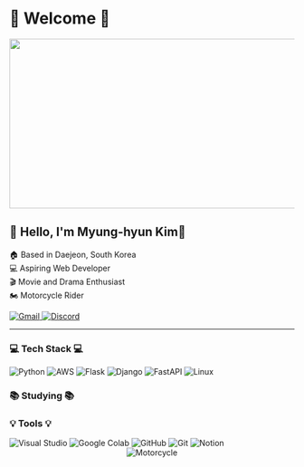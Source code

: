

<body>
    <div class="center">
        <h1>👾 Welcome 👾</h1>
        <p>
<a href="https://www.gitanimals.org/en_US?utm_medium=image&utm_source=Kimmyeonghyeon0&utm_content=farm">
<img
  src="https://render.gitanimals.org/farms/Kimmyeonghyeon0"
  width="600"
  height="300"
/>
</a>
<div>
  <h2>🌚 Hello, I'm Myung-hyun Kim🌝</h2>
  <p>
    🏠 Based in Daejeon, South Korea<br>
    💻 Aspiring Web Developer<br>
    🎬 Movie and Drama Enthusiast<br>
    🏍️ Motorcycle Rider
  </p>
</div>
        </p>
        <p>
            <a href="mailto:audguss00915@gmail.com" target="_blank">
                <img src="https://img.shields.io/badge/Gmail-D14836?style=for-the-badge&logo=gmail&logoColor=white" alt="Gmail">
            </a>
            <a href="https://discord.com/channels/352307310774976513" target="_blank">
                <img src="https://img.shields.io/badge/Discord-7289DA?style=for-the-badge&logo=discord&logoColor=white" alt="Discord">
            </a>
        </p>
        <hr>
        <h3>💻 Tech Stack 💻</h3>
        <div class="tech-stack">
            <img src="https://img.shields.io/badge/Python-3776AB?style=for-the-badge&logo=python&logoColor=white" alt="Python">
            <img src="https://img.shields.io/badge/AWS-%23FF9900.svg?style=for-the-badge&logo=amazon-aws&logoColor=white" alt="AWS">
            <img src="https://img.shields.io/badge/flask-%23000.svg?style=for-the-badge&logo=flask&logoColor=white" alt="Flask">
            <img src="https://img.shields.io/badge/django-092E20?style=for-the-badge&logo=django&logoColor=white" alt="Django">
            <img src="https://img.shields.io/badge/FastAPI-005571?style=for-the-badge&logo=fastapi" alt="FastAPI">
            <img src="https://img.shields.io/badge/Linux-FCC624?style=for-the-badge&logo=linux&logoColor=black" alt="Linux">
        </div>
        <h3>📚 Studying 📚</h3>
<!--         <p>[여기에 현재 학습 중인 기술이나 스킬을 추가하세요]</p> -->
        <h3>💡 Tools 💡</h3>
        <div class="tools">
            <img src="https://img.shields.io/badge/Visual_Studio-5C2D91?style=for-the-badge&logo=visual%20studio&logoColor=white" alt="Visual Studio">
            <img src="https://img.shields.io/badge/Colab-F9AB00?style=for-the-badge&logo=googlecolab&color=525252" alt="Google Colab">
            <img src="https://img.shields.io/badge/github-181717?style=for-the-badge&logo=github&logoColor=white" alt="GitHub">
            <img src="https://img.shields.io/badge/git-F05032?style=for-the-badge&logo=git&logoColor=white" alt="Git">
            <img src="https://img.shields.io/badge/Notion-000000?style=for-the-badge&logo=notion&logoColor=white" alt="Notion">
        </div>
        <div align="center">
        <img src="https://github.com/user-attachments/assets/48051152-5412-4ac3-b718-bfd53761dafd" alt="Motorcycle">
        </div>
    </div>
</body>
</html>
